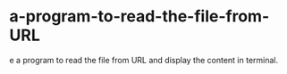 # a-program-to-read-the-file-from-URL
e a program to read the file from URL and display the content in terminal.
